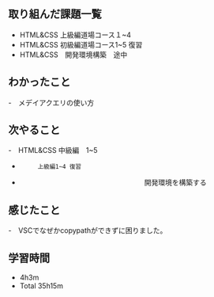 ## 取り組んだ課題一覧
- HTML&CSS 上級編道場コース１~4
- HTML&CSS 初級編道場コース1~5 復習
- HTML&CSS　開発環境構築　途中
## わかったこと
-　メデイアクエリの使い方
## 次やること
-　HTML&CSS 中級編　1~5 
-          上級編1~4 復習
- 　　　　　　　　　　　　　　　　　　開発環境を構築する
## 感じたこと
-　VSCでなぜかcopypathができずに困りました。
## 学習時間
- 4h3m
- Total 35h15m

